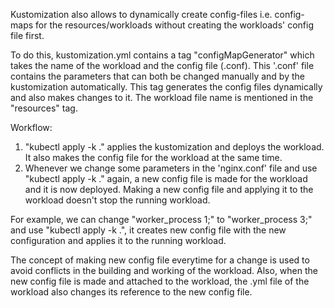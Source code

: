 Kustomization also allows to dynamically create config-files i.e. config-maps for the resources/workloads without creating the workloads' config file first.

To do this, kustomization.yml contains a tag "configMapGenerator" which takes the name of the workload and the config file (.conf). This '.conf' file contains the parameters that can both be changed manually and by the kustomization automatically. This tag generates the config files dynamically and also makes changes to it. The workload file name is mentioned in the "resources" tag.

Workflow:
1. "kubectl apply -k ." applies the kustomization and deploys the workload. It also makes the config file for the workload at the same time.
2. Whenever we change some parameters in the 'nginx.conf' file and use "kubectl apply -k ." again, a new config file is made for the workload and it is now deployed. Making a new config file and applying it to the workload doesn't stop the running workload.

For example, we can change "worker_process 1;" to "worker_process 3;" and use "kubectl apply -k .", it creates new config file with the new configuration and applies it to the running workload.

The concept of making new config file everytime for a change is used to avoid conflicts in the building and working of the workload. Also, when the new config file is made and attached to the workload, the .yml file of the workload also changes its reference to the new config file.

